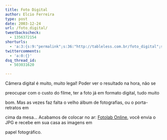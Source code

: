 ```yaml
---
title: Foto Digital
author: Elcio Ferreira
type: post
date: 2003-12-24
url: /foto_digital/
tweetbackscheck:
  - 1356372154
shorturls:
  - 'a:3:{s:9:"permalink";s:36:"http://tableless.com.br/foto_digital";s:7:"tinyurl";s:26:"http://tinyurl.com/3g9fzks";s:4:"isgd";s:19:"http://is.gd/NKOC10";}'
twittercomments:
  - 'a:0:{}'
dsq_thread_id:
  - 503031620

---
```

Câmera digital é muito, muito legal! Poder ver o resultado na hora, não se
  
preocupar com o custo do filme, ter a foto já em formato digital, tudo muito
  
bom. Mas as vezes faz falta o velho álbum de fotografias, ou o porta-retratos em
  
cima da mesa&#8230; Acabamos de colocar no ar: [Fotolab Online][1], você envia o JPG e recebe em sua casa as imagens em
  
papel fotográfico.

 [1]: http://www.fotolab.com.br/ "Fotolab - revelação digital, fotografia, câmera digital, banco de
imagens"
